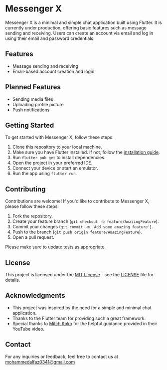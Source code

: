 # Messenger X

Messenger X is a minimal and simple chat application built using Flutter. It is currently under production, offering basic features such as message sending and receiving. Users can create an account via email and log in using their email and password credentials.

## Features

- Message sending and receiving
- Email-based account creation and login

## Planned Features

- Sending media files
- Uploading profile picture
- Push notifications

## Getting Started

To get started with Messenger X, follow these steps:

1. Clone this repository to your local machine.
2. Make sure you have Flutter installed. If not, follow the [installation guide](https://flutter.dev/docs/get-started/install).
3. Run `flutter pub get` to install dependencies.
4. Open the project in your preferred IDE.
5. Connect your device or start an emulator.
6. Run the app using `flutter run`.

## Contributing

Contributions are welcome! If you'd like to contribute to Messenger X, please follow these steps:

1. Fork the repository.
2. Create your feature branch (`git checkout -b feature/AmazingFeature`).
3. Commit your changes (`git commit -m 'Add some amazing feature'`).
4. Push to the branch (`git push origin feature/AmazingFeature`).
5. Open a pull request.

Please make sure to update tests as appropriate.

## License

This project is licensed under the [MIT License](https://opensource.org/licenses/MIT) - see the [LICENSE](LICENSE) file for details.

## Acknowledgments

- This project was inspired by the need for a simple and minimal chat application.
- Thanks to the Flutter team for providing such a great framework.
- Special thanks to [Mitch Koko](https://www.youtube.com/@createdbykoko) for the helpful guidance provided in their YouTube video.

## Contact

For any inquiries or feedback, feel free to contact us at mohammedalfaz0341@gmail.com
